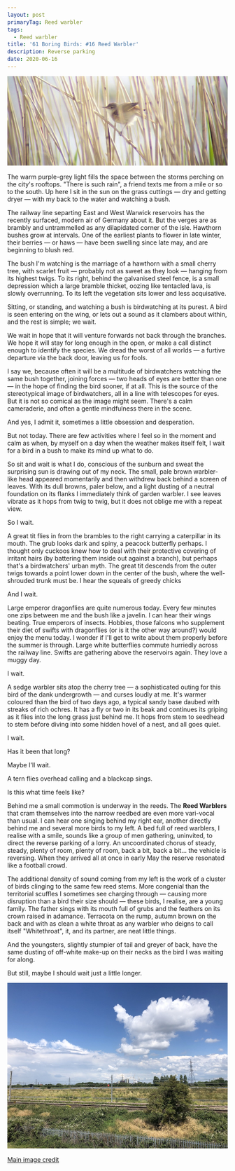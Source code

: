 ```yaml
---
layout: post
primaryTag: Reed warbler
tags:
  - Reed warbler
title: '61 Boring Birds: #16 Reed Warbler'
description: Reverse parking
date: 2020-06-16
---
```

![reed warbler](/assets/img/reed-warbler.jpg)

The warm purple-grey light fills the space between the storms perching on the city's rooftops. "There is such rain", a friend texts me from a mile or so to the south. Up here I sit in the sun on the grass cuttings &mdash; dry and getting dryer &mdash; with my back to the water and watching a bush.

The railway line separting East and West Warwick reservoirs has the recently surfaced, modern air of Germany about it. But the verges are as brambly and untrammelled as any dilapidated corner of the isle. Hawthorn bushes grow at intervals. One of the earliest plants to flower in late winter, their berries &mdash; or haws &mdash; have been swelling since late may, and are beginning to blush red.

The bush I'm watching is the marriage of a hawthorn with a small cherry tree, with scarlet fruit &mdash; probably not as sweet as they look &mdash; hanging from its highest twigs. To its right, behind the galvanised steel fence, is a small depression which a large bramble thicket, oozing like tentacled lava, is slowly overrunning. To its left the vegetation sits lower and less acquisative.

Sitting, or standing, and watching a bush is birdwatching at its purest. A bird is seen entering on the wing, or lets out a sound as it clambers about within, and the rest is simple; we wait. 

We wait in hope that it will venture forwards not back through the branches. We hope it will stay for long enough in the open, or make a call distinct enough to identify the species. We dread the worst of all worlds &mdash; a furtive departure via the back door, leaving us for fools.

I say we, because often it will be a multitude of birdwatchers watching the same bush together, joining forces &mdash; two heads of eyes are better than one &mdash; in the hope of finding the bird sooner, if at all. This is the source of the stereotypical image of birdwatchers, all in a line with telescopes for eyes. But it is not so comical as the image might seem. There's a calm cameraderie, and often a gentle mindfulness there in the scene. 

And yes, I admit it, sometimes a little obsession and desperation. 

But not today. There are few activities where I feel so in the moment and calm as when, by myself on a day when the weather makes itself felt, I wait for a bird in a bush to make its mind up what to do.

So sit and wait is what I do, conscious of the sunburn and sweat the surprising sun is drawing out of my neck. The small, pale brown warbler-like head appeared momentarily and then withdrew back behind a screen of leaves. With its dull browns, paler below, and a light dusting of a neutral foundation on its flanks I immediately think of garden warbler. I see leaves vibrate as it hops from twig to twig, but it does not oblige me with a repeat view.

So I wait.

A great tit flies in from the brambles to the right carrying a caterpillar in its mouth. The grub looks dark and spiny, a peacock butterfly perhaps. I thought only cuckoos knew how to deal with their protective covering of irritant hairs (by battering them inside out against a branch), but perhaps that's a birdwatchers' urban myth. The great tit descends from the outer twigs towards a point lower down in the center of the bush, where the well-shrouded trunk must be. I hear the squeals of greedy chicks

And I wait.

Large emperor dragonflies are quite numerous today. Every few minutes one zips between me and the bush like a javelin. I can hear their wings beating. True emperors of insects. Hobbies, those falcons who supplement their diet of swifts with dragonflies (or is it the other way around?) would enjoy the menu today. I wonder if I'll get to write about them properly before the summer is through. Large white butterflies commute hurriedly across the railway line. Swifts are gathering above the reservoirs again. They love a muggy day.

I wait.

A sedge warbler sits atop the cherry tree &mdash; a sophisticated outing for this bird of the dank undergrowth &mdash; and curses loudly at me. It's warmer coloured than the bird of two days ago, a typical sandy base daubed with streaks of rich ochres. It has a fly or two in its beak and continues its griping as it flies into the long grass just behind me. It hops from stem to seedhead to stem before diving into some hidden hovel of a nest, and all goes quiet.

I wait.

Has it been that long?

Maybe I'll wait.

A tern flies overhead calling and a blackcap sings. 

Is this what time feels like?

Behind me a small commotion is underway in the reeds. The **Reed Warblers** that cram themselves into the narrow reedbed are even more vari-vocal than usual. I can hear one singing behind my right ear, another directly behind me and several more birds to my left. A bed full of reed warblers, I realise with a smile, sounds like a group of men gathering, uninvited, to direct the reverse parking of a lorry. An uncoordinated chorus of steady, steady, plenty of room, plenty of room, back a bit, back a bit... the vehicle is reversing. When they arrived all at once in early May the reserve resonated like a football crowd.

The additional density of sound coming from my left is the work of a cluster of birds clinging to the same few reed stems. More congenial than the territorial scuffles I sometimes see charging through &mdash; causing more disruption than a bird their size should &mdash; these birds, I realise, are a young family. The father sings with its mouth full of grubs and the feathers on its crown raised in adamance. Terracota on the rump, autumn brown on the back and with as clean a white throat as any warbler who deigns to call itself "Whitethroat", it, and its partner, are neat little things.

And the youngsters, slightly stumpier of tail and greyer of back, have the same dusting of off-white make-up on their necks as the bird I was waiting for along.

But still, maybe I should wait just a little longer.

![railway and bush](/assets/img/railway-bush.jpg)

[Main image credit](https://www.geograph.org.uk/photo/3782144)
